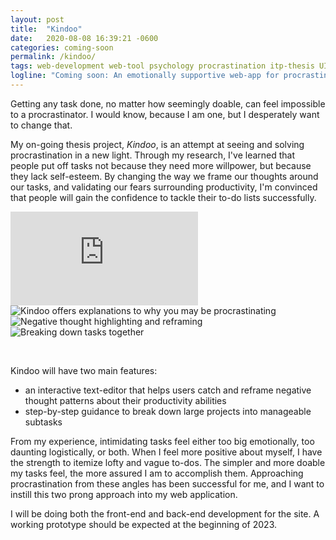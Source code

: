 ```yaml
---
layout: post
title:  "Kindoo"
date:   2020-08-08 16:39:21 -0600
categories: coming-soon
permalink: /kindoo/
tags: web-development web-tool psychology procrastination itp-thesis UI-UX
logline: "Coming soon: An emotionally supportive web-app for procrastinators"
---
```


Getting any task done, no matter how seemingly doable, can feel impossible to a procrastinator. I would know, because I am one, but I desperately want to change that. 

My on-going thesis project, *Kindoo*, is an attempt at seeing and solving procrastination in a new light. Through my research, I've learned that people put off tasks not because they need more willpower, but because they lack self-esteem. By changing the way we frame our thoughts around our tasks, and validating our fears surrounding productivity, I'm convinced that people will gain the confidence to tackle their to-do lists successfully. 

<div class="carousel">
    <div class="carousel-video" id="RT-video" alt="video documentation of Racing Thoughts">
      <iframe src="https://vimeo.com/551915867" frameborder="0" allow="accelerometer; autoplay; clipboard-write; encrypted-media; gyroscope; picture-in-picture" allowfullscreen></iframe>
    </div>
    <img class="photo" src="{{ site.baseurl }}/images/projects/kindoo/multiple-choice.png" alt="Kindoo offers explanations to why you may be procrastinating">
    <img class="photo" src="{{ site.baseurl }}/images/projects/kindoo/reframe.png" alt="Negative thought highlighting and reframing">
    <img class="photo" src="{{ site.baseurl }}/images/projects/kindoo/chunking.png" alt="Breaking down tasks together">
</div>
<p class="carousel-caption">&nbsp;</p>

Kindoo will have two main features:
<ul>
<li> an interactive text-editor that helps users catch and reframe negative thought patterns about their productivity abilities </li>
<li> step-by-step guidance to break down large projects into manageable subtasks </li>
</ul>

From my experience, intimidating tasks feel either too big emotionally, too daunting logistically, or both. When I feel more positive about myself, I have the strength to itemize lofty and vague to-dos. The simpler and more doable my tasks feel, the more assured I am to accomplish them. Approaching procrastination from these angles has been successful for me, and I want to instill this two prong approach into my web application. 

I will be doing both the front-end and back-end development for the site. A working prototype should be expected at the beginning of 2023.